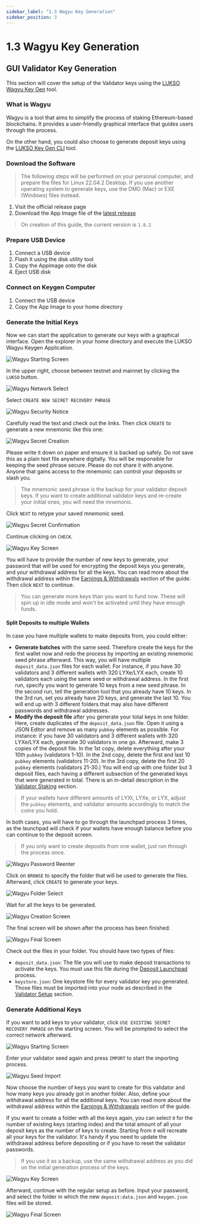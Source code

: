 ```yaml
---
sidebar_label: "1.3 Wagyu Key Generation"
sidebar_position: 3
---
```


# 1.3 Wagyu Key Generation

## GUI Validator Key Generation

This section will cover the setup of the Validator keys using the [LUKSO Wagyu Key Gen](https://github.com/lukso-network/tools-wagyu-key-gen) tool.

### What is Wagyu

Wagyu is a tool that aims to simplify the process of staking Ethereum-based blockchains. It provides a user-friendly graphical interface that guides users through the process.

On the other hand, you could also choose to generate deposit keys using the [LUKSO Key Gen CLI](#) tool.

<!-- TODO: ./03-lukso-deposit-cli.md -->

### Download the Software

> The following steps will be performed on your personal computer, and prepare the files for Linux 22.04.2 Desktop. If you use another operating system to generate keys, use the DMG (Mac) or EXE (Windows) files instead.

1. Visit the official release page
2. Download the App Image file of the [latest release](https://github.com/lukso-network/tools-wagyu-key-gen/releases)

> On creation of this guide, the current version is `1.8.2`

### Prepare USB Device

1. Connect a USB device
2. Flash it using the disk utility tool
3. Copy the Appimage onto the disk
4. Eject USB disk

### Connect on Keygen Computer

1. Connect the USB device
2. Copy the App Image to your home directory

### Generate the Initial Keys

Now we can start the application to generate our keys with a graphical interface. Open the explorer in your home directory and execute the LUKSO Wagyu Keygen Application.

![Wagyu Starting Screen](/img/guides/validator-setup/gui_keygen_1.png)

In the upper right, choose between testnet and mainnet by clicking the `LUKSO` button.

![Wagyu Network Select](/img/guides/validator-setup/gui_keygen_2.png)

Select `CREATE NEW SECRET RECOVERY PHRASE`

![Wagyu Security Notice](/img/guides/validator-setup/gui_keygen_3.png)

Carefully read the text and check out the links. Then click `CREATE` to generate a new mnemonic like this one:

![Wagyu Secret Creation](/img/guides/validator-setup/gui_keygen_4.png)

Please write it down on paper and ensure it is backed up safely. Do not save this as a plain text file anywhere digitally. You will be responsible for keeping the seed phrase secure. Please do not share it with anyone. Anyone that gains access to the mnemonic can control your deposits or slash you.

> The mnemonic seed phrase is the backup for your validator deposit keys. If you want to create additional validator keys and re-create your initial ones, you will need the mnemonic.

Click `NEXT` to retype your saved mnemonic seed.

![Wagyu Secret Confirmation](/img/guides/validator-setup/gui_keygen_5.png)

Continue clicking on `CHECK`.

![Wagyu Key Screen](/img/guides/validator-setup/gui_keygen_6.png)

You will have to provide the number of new keys to generate, your password that will be used for encrypting the deposit keys you generate, and your withdrawal address for all the keys. You can read more about the withdrawal address within the [Earnings & Withdrawals](#) section of the guide.
Then click `NEXT` to continue.

<!-- TODO: theory/blockchain-knowledge/network-introduction.md -->

> You can generate more keys than you want to fund now. These will spin up in idle mode and won't be activated until they have enough funds.

#### Split Deposits to multiple Wallets

In case you have multiple wallets to make deposits from, you could either:

- **Generate batches** with the same seed. Therefore create the keys for the first wallet now and redo the process by importing an existing mnemonic seed phrase afterward. This way, you will have multiple `deposit_data.json` files for each wallet. For instance, if you have 30 validators and 3 different wallets with 320 LYXe/LYX each, create 10 validators each using the same seed or withdrawal address. In the first run, specify you want to generate 10 keys from a new seed phrase. In the second run, tell the generation tool that you already have 10 keys. In the 3rd run, set you already have 20 keys, and generate the last 10. You will end up with 3 different folders that may also have different passwords and withdrawal addresses.
- **Modify the deposit file** after you generate your total keys in one folder. Here, create duplicates of the `deposit_data.json` file. Open it using a JSON Editor and remove as many `pubkey` elements as possible. For instance: if you have 30 validators and 3 different wallets with 320 LYXe/LYX each, generate 30 validators in one go. Afterward, make 3 copies of the deposit file. In the 1st copy, delete everything after your 10th `pubkey` (validators 1-10). In the 2nd copy, delete the first and last 10 `pubkey` elements (validators 11-20). In the 3rd copy, delete the first 20 `pubkey` elements (validators 21-30.) You will end up with one folder but 3 deposit files, each having a different subsection of the generated keys that were generated in total. There is an in-detail description in the [Validator Staking](/validator-key-stake/) section.

> If your wallets have different amounts of LYXt, LYXe, or LYX, adjust the `pubkey` elements, and validator amounts accordingly to match the coins you hold.

In both cases, you will have to go through the launchpad process 3 times, as the launchpad will check if your wallets have enough balance before you can continue to the deposit screen.

> If you only want to create deposits from one wallet, just run through the process once.

![Wagyu Password Reenter](/img/guides/validator-setup/gui_keygen_7.png)

Click on `BROWSE` to specify the folder that will be used to generate the files. Afterward, click `CREATE` to generate your keys.

![Wagyu Folder Select](/img/guides/validator-setup/gui_keygen_8.png)

Wait for all the keys to be generated.

![Wagyu Creation Screen](/img/guides/validator-setup/gui_keygen_9.png)

The final screen will be shown after the process has been finished:

![Wagyu Final Screen](/img/guides/validator-setup/gui_keygen_10.png)

Check out the files in your folder. You should have two types of files:

- `deposit_data.json`: The file you will use to make deposit transactions to activate the keys. You must use this file during the [Deposit Launchpad](/validator-key-stake/) process.
- `keystore.json`: One keystore file for every validator key you generated. Those files must be imported into your node as described in the [Validator Setup](#) section.

<!-- TODO: /6-blockchain-clients/09-validator-setup.md-->

### Generate Additional Keys

If you want to add keys to your validator, click `USE EXISTING SECRET RECOVERY PHRASE` on the starting screen. You will be prompted to select the correct network afterward.

![Wagyu Starting Screen](/img/guides/validator-setup/gui_keygen_1.png)

Enter your validator seed again and press `IMPORT` to start the importing process.

![Wagyu Seed Import](/img/guides/validator-setup/gui_keygen_11.png)

Now choose the number of keys you want to create for this validator and how many keys you already got in another folder. Also, define your withdrawal address for all the additional keys. You can read more about the withdrawal address within the [Earnings & Withdrawals](#) section of the guide.

<!-- TODO: /6-blockchain-clients/02-network-theory.md-->

If you want to create a folder with all the keys again, you can select `0` for the number of existing keys (starting index) and the total amount of all your deposit keys as the number of keys to create. Starting from `0` will recreate all your keys for the validator. It's handy if you need to update the withdrawal address before depositing or if you have to reset the validator passwords.

> If you use it as a backup, use the same withdrawal address as you did on the initial generation process of the keys.

![Wagyu Key Screen](/img/guides/validator-setup/gui_keygen_12.png)

Afterward, continue with the regular setup as before. Input your password, and select the folder in which the new `deposit:data.json` and `keygen.json` files will be stored.

![Wagyu Final Screen](/img/guides/validator-setup/gui_keygen_10.png)
